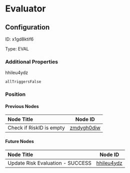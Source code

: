 # Evaluator
## Configuration
ID:  x1gd8ktif6

Type: EVAL 







### Additional Properties
hhileu4ydz
```string 
allTriggersFalse
```





### Position

#### Previous Nodes
| Node Title | Node ID |
| :------------- | ------------ |
| Check if RiskID is empty | [zmdygh0diw](./zmdygh0diw.md) | 
 
 #### Future Nodes
| Node Title | Node ID |
| :------------- | ------------ |
| Update Risk Evaluation - SUCCESS |[hhileu4ydz](./hhileu4ydz.md) | 